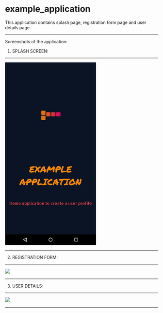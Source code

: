 # example_application
This application contains splash page, registration form page and user details page.
***********************************************************************************************************************************************************************************
Screenshots of the application:
1) SPLASH SCREEN:
***********************************************************************************************************************************************************************************
![](example_application/1.%20Splash%20activity.png)
***********************************************************************************************************************************************************************************
2) REGISTRATION FORM:
***********************************************************************************************************************************************************************************
![](example_application/1.%20registration%20form.png)
***********************************************************************************************************************************************************************************
3) USER DETAILS:
***********************************************************************************************************************************************************************************
![](example_application/1.%20user%20details.png)
***********************************************************************************************************************************************************************************
